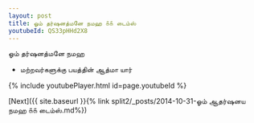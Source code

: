 ```yaml
---
layout: post
title: ஓம் தர்ஷனத்மனே நமஹ ௧௧ டைம்ஸ்
youtubeId: QS33pHHd2X8
---
```

 
 
 ஓம் தர்ஷனத்மனே நமஹ  
 
 -  மற்றவர்களுக்கு பயத்தின் ஆத்மா யார் 
 
  
 
  
 
 
 
 
 
 


{% include youtubePlayer.html id=page.youtubeId %}
 
[Next]({{ site.baseurl }}{% link  split2/_posts/2014-10-31-ஓம் ஆதர்ஷனய நமஹ ௧௧ டைம்ஸ்.md%})
 
